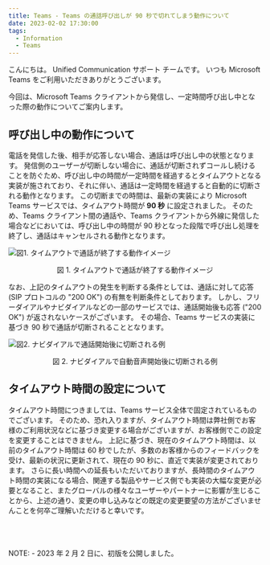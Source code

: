 ```yaml
---
title: Teams - Teams の通話呼び出しが 90 秒で切れてしまう動作について
date: 2023-02-02 17:30:00
tags:
  - Information
  - Teams
---
```


こんにちは。 Unified Communication サポート チームです。
いつも Microsoft Teams をご利用いただきありがとうございます。

今回は、Microsoft Teams クライアントから発信し、一定時間呼び出し中となった際の動作についてご案内します。

## 呼び出し中の動作について
電話を発信した後、相手が応答しない場合、通話は呼び出し中の状態となります。
発信側のユーザーが切断しない場合に、通話が切断されずコールし続けることを防ぐため、呼び出し中の時間が一定時間を経過するとタイムアウトとなる実装が施されており、それに伴い、通話は一定時間を経過すると自動的に切断される動作となります。
この切断までの時間は、最新の実装により Microsoft Teams サービスでは、タイムアウト時間が **90 秒** に設定されました。
そのため、Teams クライアント間の通話や、Teams クライアントから外線に発信した場合などにおいては、呼び出し中の時間が 90 秒となった段階で呼び出し処理を終了し、通話はキャンセルされる動作となります。

![図1. タイムアウトで通話が終了する動作イメージ](./timeout.png)

<div style="text-align: center">
    図 1. タイムアウトで通話が終了する動作イメージ
</div>

なお、上記のタイムアウトの発生を判断する条件としては、通話に対して応答 (SIP プロトコルの "200 OK") の有無を判断条件としております。
しかし、フリーダイアルやナビダイアルなどの一部のサービスでは、通話開始後も応答 ("200 OK") が返されないケースがございます。
その場合、Teams サービスの実装に基づき 90 秒で通話が切断されることとなります。

![図2. ナビダイアルで通話開始後に切断される例](./navdial.png)

<div style="text-align: center">
図 2. ナビダイアルで自動音声開始後に切断される例
</div>

## タイムアウト時間の設定について
タイムアウト時間につきましては、Teams サービス全体で固定されているものでございます。
そのため、恐れ入りますが、タイムアウト時間は弊社側でお客様のご利用状況などに基づき変更する場合がございますが、お客様側でこの設定を変更することはできません。
上記に基づき、現在のタイムアウト時間は、以前のタイムアウト時間は 60 秒でしたが、多数のお客様からのフィードバックを受け、最新の状況に更新されて、現在の 90 秒に、直近で実装が変更されております。
さらに長い時間への延長もいただいておりますが、長時間のタイムアウト時間の実装になる場合、関連する製品やサービス側でも実装の大幅な変更が必要となること、またグローバルの様々なユーザーやパートナーに影響が生じることから、上述の通り、変更の申し込みなどの既定の変更要望の方法がございませんことを何卒ご理解いただけると幸いです。

<br />
<br />
<br />
NOTE:
- 2023 年 2 月 2 日に、初版を公開しました。
